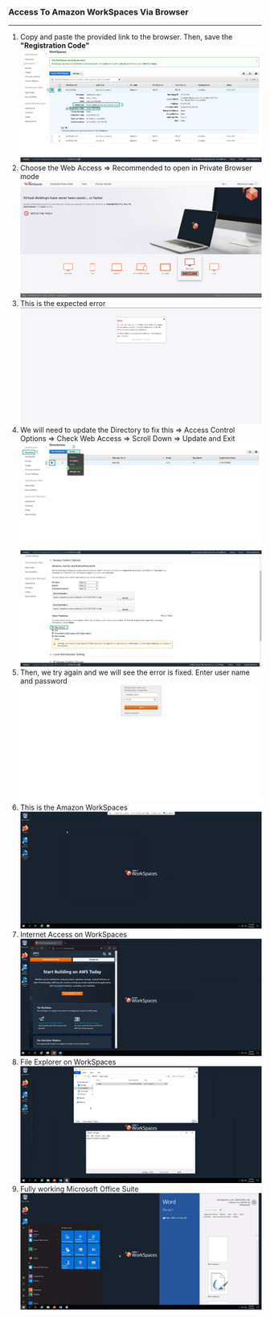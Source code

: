 ### Access To Amazon WorkSpaces Via Browser
---

1. Copy and paste the provided link to the browser. Then, save the **"Registration Code"**
![Access To Amazon WorkSpaces](../../images/access-amazon-workspaces-1.jpg)  
2. Choose the Web Access => Recommended to open in Private Browser mode
![Access To Amazon WorkSpaces](../../images/access-amazon-workspaces-2.jpg)   
3. This is the expected error
![Access To Amazon WorkSpaces](../../images/access-amazon-workspaces-3.jpg)  
4. We will need to update the Directory to fix this => Access Control Options => Check Web Access => Scroll Down => Update and Exit
![Access To Amazon WorkSpaces](../../images/access-amazon-workspaces-4.jpg)
![Access To Amazon WorkSpaces](../../images/access-amazon-workspaces-5.jpg)  
5. Then, we try again and we will see the error is fixed. Enter user name and password
![Access To Amazon WorkSpaces](../../images/access-amazon-workspaces-6.jpg)  
6. This is the Amazon WorkSpaces
![Access To Amazon WorkSpaces](../../images/access-amazon-workspaces-7.jpg)     
7. Internet Access on WorkSpaces
![Access To Amazon WorkSpaces](../../images/access-amazon-workspaces-8.jpg)  
8. File Explorer on WorkSpaces
![Access To Amazon WorkSpaces](../../images/access-amazon-workspaces-9.jpg)
9. Fully working Microsoft Office Suite
![Access To Amazon WorkSpaces](../../images/access-amazon-workspaces-10.jpg)